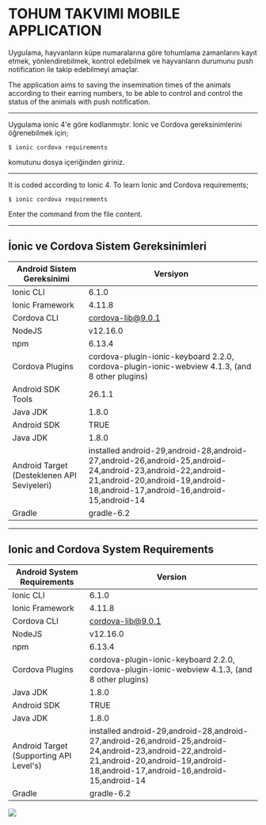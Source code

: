 # TOHUM TAKVIMI MOBILE APPLICATION

Uygulama, hayvanların küpe numaralarına göre tohumlama zamanlarını kayıt etmek, yönlendirebilmek, kontrol edebilmek ve hayvanların durumunu push notification ile takip edebilmeyi amaçlar.


The application aims to saving the insemination times of the animals according to their earring numbers, to be able to control and control the status of the animals with push notification.

-----------------------------------------------------------------------------------------

Uygulama ionic 4'e göre kodlanmıştır. Ionic ve Cordova gereksinimlerini öğrenebilmek için;

`$ ionic cordova requirements`

komutunu dosya içeriğinden giriniz.

------------------------------------------------------------------------------------------

It is coded according to Ionic 4. To learn Ionic and Cordova requirements;

`$ ionic cordova requirements`

Enter the command from the file content.

------------------------------------------------------------------------------------------

## İonic ve Cordova Sistem Gereksinimleri

Android Sistem Gereksinimi  | Versiyon 
------------- | -------------
Ionic CLI | 6.1.0
Ionic Framework | 4.11.8
Cordova CLI | cordova-lib@9.0.1
NodeJS | v12.16.0
npm | 6.13.4
Cordova Plugins | cordova-plugin-ionic-keyboard 2.2.0, cordova-plugin-ionic-webview 4.1.3, (and 8 other plugins)
Android SDK Tools | 26.1.1
Java JDK  | 1.8.0
Android SDK  | TRUE
Java JDK  | 1.8.0
Android Target (Desteklenen API Seviyeleri)  | installed android-29,android-28,android-27,android-26,android-25,android-24,android-23,android-22,android-21,android-20,android-19,android-18,android-17,android-16,android-15,android-14
Gradle  | gradle-6.2

------------------------------------------------------------------------------------------


## Ionic and Cordova System Requirements

Android System Requirements  | Version 
------------- | -------------
Ionic CLI | 6.1.0
Ionic Framework | 4.11.8
Cordova CLI | cordova-lib@9.0.1
NodeJS | v12.16.0
npm | 6.13.4
Cordova Plugins | cordova-plugin-ionic-keyboard 2.2.0, cordova-plugin-ionic-webview 4.1.3, (and 8 other plugins)
Java JDK  | 1.8.0
Android SDK  | TRUE
Java JDK  | 1.8.0
Android Target (Supporting API Level's)  | installed android-29,android-28,android-27,android-26,android-25,android-24,android-23,android-22,android-21,android-20,android-19,android-18,android-17,android-16,android-15,android-14
Gradle  | gradle-6.2

![](https://pandao.github.io/editor.md/examples/images/4.jpg)
